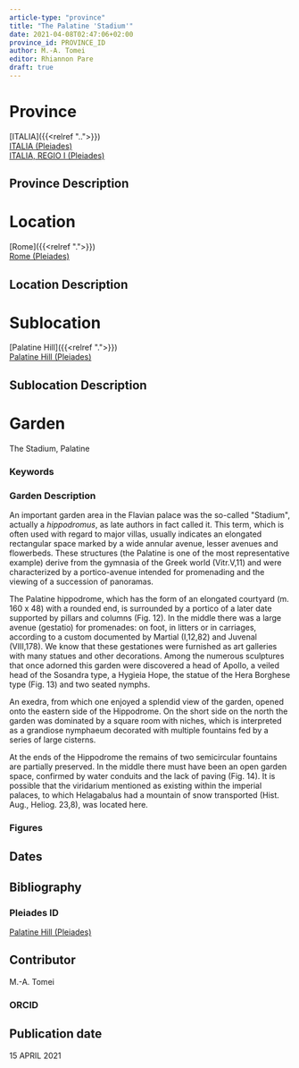 ```yaml
---
article-type: "province"
title: "The Palatine 'Stadium'"
date: 2021-04-08T02:47:06+02:00
province_id: PROVINCE_ID
author: M.-A. Tomei
editor: Rhiannon Pare
draft: true
---
```


# Province

[ITALIA]({{<relref "..">}})\
[ITALIA (Pleiades)](https://pleiades.stoa.org/places/1052)\
[ITALIA, REGIO I (Pleiades)](https://pleiades.stoa.org/places/441075550)

## Province Description


# Location

[Rome]({{<relref ".">}}) \
[Rome (Pleiades)](https://pleiades.stoa.org/places/423025)

## Location Description


# Sublocation

[Palatine Hill]({{<relref ".">}}) \
[Palatine Hill (Pleiades)](https://pleiades.stoa.org/places/971691208)

## Sublocation Description

# Garden

The Stadium, Palatine

### Keywords



### Garden Description

An important garden area in the Flavian palace was the so-called "Stadium", actually a *hippodromus*, as late authors in fact called it. This term, which is often used with regard to major villas, usually indicates an elongated rectangular space marked by a wide annular avenue, lesser avenues and flowerbeds. These structures (the Palatine is one of the most representative example) derive from the gymnasia of the Greek world (Vitr.V,11) and were characterized by a portico-avenue intended for promenading and the viewing of a succession of panoramas.

The Palatine hippodrome, which has the form of an elongated courtyard  (m. 160 x 48) with a rounded end, is surrounded by a portico of a later date supported by pillars and columns (Fig. 12). In the middle there was a large avenue (gestatio) for promenades: on foot, in litters or in carriages, according to a custom documented by Martial (I,12,82) and Juvenal (VIII,178). We know that these gestationes were furnished as art galleries with many statues and other decorations. Among the numerous sculptures that once adorned this garden were discovered a head of Apollo, a veiled head of the Sosandra type, a Hygieia Hope, the statue of the Hera Borghese type (Fig. 13) and two seated nymphs.

An exedra, from which one enjoyed a splendid view of the garden, opened onto the eastern side of the Hippodrome. On the short side on the north the garden was dominated by a square room with niches, which is interpreted as a grandiose nymphaeum decorated with multiple fountains fed by a series of large cisterns.

At the ends of the Hippodrome the remains of two semicircular fountains are partially preserved. In the middle there must have been an open garden space, confirmed by water conduits and the lack of paving (Fig. 14). It is possible that the viridarium mentioned as existing within the imperial palaces, to which Helagabalus had a mountain of snow transported (Hist. Aug., Heliog. 23,8), was located here.

### Figures


## Dates



## Bibliography


### Pleiades ID

[Palatine Hill (Pleiades)](https://pleiades.stoa.org/places/971691208)

## Contributor

M.-A. Tomei

### ORCID



## Publication date
 15 APRIL 2021